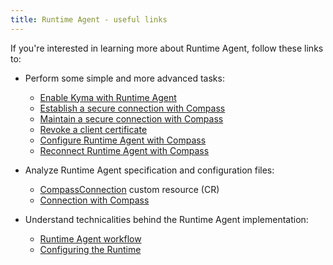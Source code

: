 ```yaml
---
title: Runtime Agent - useful links
---
```


If you're interested in learning more about Runtime Agent, follow these links to:

- Perform some simple and more advanced tasks:

    - [Enable Kyma with Runtime Agent](../../../04-operation-guides/operations/ra-01-enable-kyma-with-runtime-agent.md)
    - [Establish a secure connection with Compass](../../../03-tutorials/application-connectivity/ra-01-establish-secure-connection-with-compass.md)
    - [Maintain a secure connection with Compass](../../../03-tutorials/application-connectivity/ra-02-maintain-secure-connection-with-compass.md)
    - [Revoke a client certificate](../../../03-tutorials/application-connectivity/ra-03-revoke-client-certificate.md)
    - [Configure Runtime Agent with Compass](../../../03-tutorials/application-connectivity/ra-04-configure-runtime-agent-with-compass.md)
    - [Reconnect Runtime Agent with Compass](../../../03-tutorials/application-connectivity/ra-05-reconnect-runtime-agent-with-compass.md)
    
- Analyze Runtime Agent specification and configuration files:

    - [CompassConnection](../../../05-technical-reference/06-custom-resources/ra-01-compassconnection.md) custom resource (CR)
    - [Connection with Compass](../../../05-technical-reference/05-configuration-parameters/ra-01-connection-with-compass.md) 

- Understand technicalities behind the Runtime Agent implementation:

    - [Runtime Agent workflow](../../../05-technical-reference/03-architecture/ra-01-runtime-agent-workflow.md)
    - [Configuring the Runtime](../../../05-technical-reference/ra-01-configuring-runtime.md)